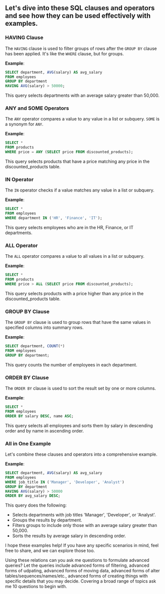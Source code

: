 ## Let's dive into these SQL clauses and operators and see how they can be used effectively with examples.

### **HAVING Clause**

The `HAVING` clause is used to filter groups of rows after the `GROUP BY` clause has been applied. It's like the `WHERE` clause, but for groups.

**Example**:

```sql
SELECT department, AVG(salary) AS avg_salary
FROM employees
GROUP BY department
HAVING AVG(salary) > 50000;
```

This query selects departments with an average salary greater than 50,000.

### **ANY and SOME Operators**

The `ANY` operator compares a value to any value in a list or subquery. `SOME` is a synonym for `ANY`.

**Example**:

```sql
SELECT *
FROM products
WHERE price = ANY (SELECT price FROM discounted_products);
```

This query selects products that have a price matching any price in the discounted_products table.

### **IN Operator**

The `IN` operator checks if a value matches any value in a list or subquery.

**Example**:

```sql
SELECT *
FROM employees
WHERE department IN ('HR', 'Finance', 'IT');
```

This query selects employees who are in the HR, Finance, or IT departments.

### **ALL Operator**

The `ALL` operator compares a value to all values in a list or subquery.

**Example**:

```sql
SELECT *
FROM products
WHERE price > ALL (SELECT price FROM discounted_products);
```

This query selects products with a price higher than any price in the discounted_products table.

### **GROUP BY Clause**

The `GROUP BY` clause is used to group rows that have the same values in specified columns into summary rows.

**Example**:

```sql
SELECT department, COUNT(*)
FROM employees
GROUP BY department;
```

This query counts the number of employees in each department.

### **ORDER BY Clause**

The `ORDER BY` clause is used to sort the result set by one or more columns.

**Example**:

```sql
SELECT *
FROM employees
ORDER BY salary DESC, name ASC;
```

This query selects all employees and sorts them by salary in descending order and by name in ascending order.

### **All in One Example**

Let's combine these clauses and operators into a comprehensive example.

**Example**:

```sql
SELECT department, AVG(salary) AS avg_salary
FROM employees
WHERE job_title IN ('Manager', 'Developer', 'Analyst')
GROUP BY department
HAVING AVG(salary) > 50000
ORDER BY avg_salary DESC;
```

This query does the following:

- Selects departments with job titles 'Manager', 'Developer', or 'Analyst'.
- Groups the results by department.
- Filters groups to include only those with an average salary greater than 50,000.
- Sorts the results by average salary in descending order.

I hope these examples help! If you have any specific scenarios in mind, feel free to share, and we can explore those too.


Using these relations can you ask me questions to formulate advanced queries? Let the queries include advanced forms of filtering, advanced forms of udpating, advanced forms of moving data, advanced forms of alter tables/sequences/names/etc., advanced forms of creating things with specific details that you may decide. Covering a broad range of topics ask me 10 questions to begin with.